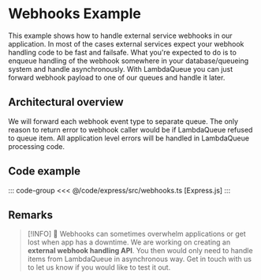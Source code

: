 # Webhooks Example

This example shows how to handle external service webhooks in our application. In most of the cases
external services expect your webhook handling code to be fast and failsafe. What you're expected
to do is to enqueue handling of the webhook somewhere in your database/queueing system
and handle asynchronously. With LambdaQueue you can just forward webhook payload to one of our
queues and handle it later.

## Architectural overview

We will forward each webhook event type to separate queue. The only reason to return error to
webhook caller would be if LambdaQueue refused to queue item. All application level errors will be handled
in LambdaQueue processing code.

## Code example

::: code-group
<<< @/code/express/src/webhooks.ts [Express.js]
:::

## Remarks

> [!INFO]
> 👋 Webhooks can sometimes overwhelm applications or get lost when app has a downtime.
> We are working on creating an **external webhook handling API**. You then would only need to handle
> items from LambdaQueue in asynchronous way. Get in touch with us to let us know
> if you would like to test it out.
